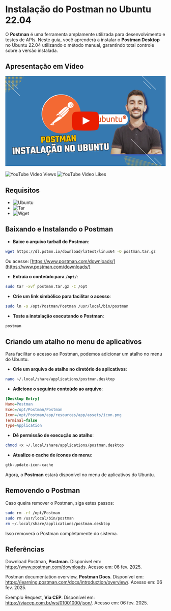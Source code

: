 # Instalação do Postman no Ubuntu 22.04

O **Postman** é uma ferramenta amplamente utilizada para desenvolvimento e testes de APIs. Neste guia, você aprenderá a instalar o **Postman Desktop** no Ubuntu 22.04 utilizando o método manual, garantindo total controle sobre a versão instalada.

<!--
https://www.youtube.com/@renato-coelho
-->

## Apresentação em Vídeo

<p align="center">
  <a href="https://www.youtube.com/@renato-coelho" target="_blank"><img src="imagens/thumbnail/thumbnail-postman-ubuntu-github-01.png" alt="Vídeo de instalação do Postman no Ubuntu"></a>
</p>

![YouTube Video Views](https://img.shields.io/youtube/views/????????) ![YouTube Video Likes](https://img.shields.io/youtube/likes/????????)

## Requisitos

+ ![Ubuntu](https://img.shields.io/badge/Ubuntu-22.04-E3E3E3)
+ ![Tar](https://img.shields.io/badge/Tar-1.34-E3E3E3)
+ ![Wget](https://img.shields.io/badge/Wget-1.21.2-E3E3E3)

## Baixando e Instalando o Postman

+ **Baixe o arquivo tarball do Postman**:

```bash
wget https://dl.pstmn.io/download/latest/linux64 -O postman.tar.gz
```

Ou acesse: [https://www.postman.com/downloads/](https://www.postman.com/downloads/)

+ **Extraia o conteúdo para `/opt/`**:

```bash
sudo tar -xvf postman.tar.gz -C /opt
```

+ **Crie um link simbólico para facilitar o acesso**:

```bash
sudo ln -s /opt/Postman/Postman /usr/local/bin/postman
```

+ **Teste a instalação executando o Postman**:

```bash
postman
```

## Criando um atalho no menu de aplicativos

Para facilitar o acesso ao Postman, podemos adicionar um atalho no menu do Ubuntu.

+ **Crie um arquivo de atalho no diretório de aplicativos**:

```bash
nano ~/.local/share/applications/postman.desktop
```

+ **Adicione o seguinte conteúdo ao arquivo**:

```ini
[Desktop Entry]
Name=Postman
Exec=/opt/Postman/Postman
Icon=/opt/Postman/app/resources/app/assets/icon.png
Terminal=false
Type=Application
```

+ **Dê permissão de execução ao atalho**:

```bash
chmod +x ~/.local/share/applications/postman.desktop
```

+ **Atualize o cache de ícones do menu**:

```bash
gtk-update-icon-cache
```

Agora, o **Postman** estará disponível no menu de aplicativos do Ubuntu.

## Removendo o Postman

Caso queira remover o Postman, siga estes passos:

```bash
sudo rm -rf /opt/Postman
sudo rm /usr/local/bin/postman
rm ~/.local/share/applications/postman.desktop
```

Isso removerá o Postman completamente do sistema.


## Referências

Download Postman, **Postman**. Disponível em: <https://www.postman.com/downloads>. Acesso em: 06 fev. 2025.

Postman documentation overview, **Postman Docs**. Disponível em: <https://learning.postman.com/docs/introduction/overview/>. Acesso em: 06 fev. 2025.

Exemplo Request, **Via CEP**. Disponível em: <https://viacep.com.br/ws/01001000/json/>. Acesso em: 06 fev. 2025.
